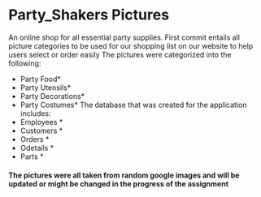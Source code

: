 # Party_Shakers Pictures
An online shop for all essential party supplies. 
First commit entails all picture categories to be used for our shopping list on our website to help users select or order easily
The pictures were categorized into the following:
* Party Food*
* Party Utensils*
* Party Decorations*
* Party Costumes*
The database that was created for the application includes:
* Employees *
* Customers *
* Orders *
* Odetails *
* Parts *
#### The pictures were all taken from random google images and will be updated or might be changed in the progress of the assignment
